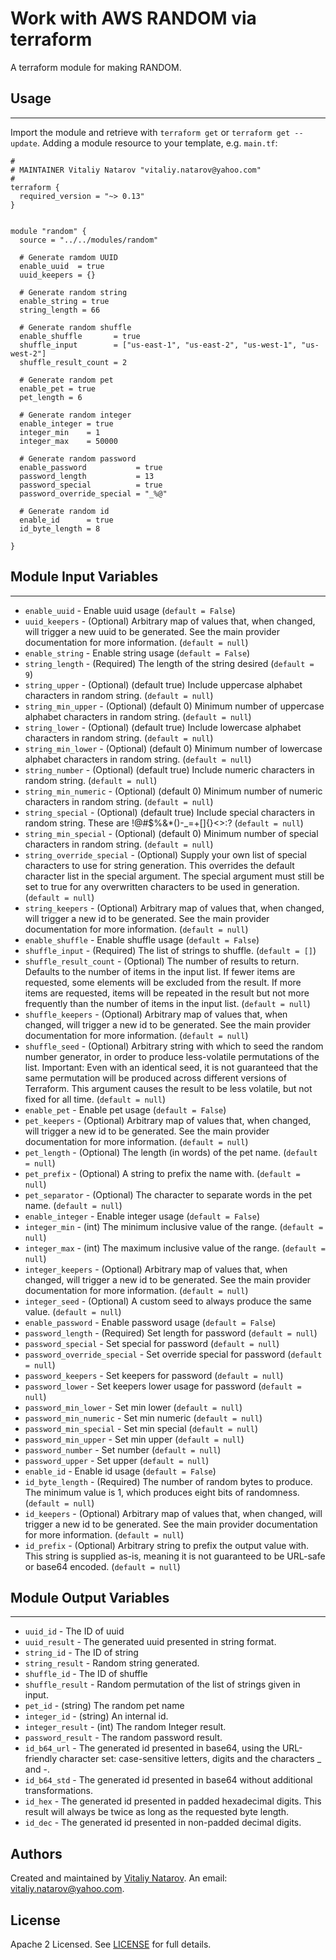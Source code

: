 # Work with AWS RANDOM via terraform

A terraform module for making RANDOM.


## Usage
----------------------
Import the module and retrieve with ```terraform get``` or ```terraform get --update```. Adding a module resource to your template, e.g. `main.tf`:

```
#
# MAINTAINER Vitaliy Natarov "vitaliy.natarov@yahoo.com"
#
terraform {
  required_version = "~> 0.13"
}


module "random" {
  source = "../../modules/random"

  # Generate ramdom UUID
  enable_uuid  = true
  uuid_keepers = {}

  # Generate random string
  enable_string = true
  string_length = 66

  # Generate random shuffle
  enable_shuffle       = true
  shuffle_input        = ["us-east-1", "us-east-2", "us-west-1", "us-west-2"]
  shuffle_result_count = 2

  # Generate random pet
  enable_pet = true
  pet_length = 6

  # Generate random integer
  enable_integer = true
  integer_min    = 1
  integer_max    = 50000

  # Generate random password
  enable_password           = true
  password_length           = 13
  password_special          = true
  password_override_special = "_%@"

  # Generate random id
  enable_id      = true
  id_byte_length = 8

}
```

## Module Input Variables
----------------------
- `enable_uuid` - Enable uuid usage (`default = False`)
- `uuid_keepers` - (Optional) Arbitrary map of values that, when changed, will trigger a new uuid to be generated. See the main provider documentation for more information. (`default = null`)
- `enable_string` - Enable string usage (`default = False`)
- `string_length` - (Required) The length of the string desired (`default = 9`)
- `string_upper` - (Optional) (default true) Include uppercase alphabet characters in random string. (`default = null`)
- `string_min_upper` - (Optional) (default 0) Minimum number of uppercase alphabet characters in random string. (`default = null`)
- `string_lower` - (Optional) (default true) Include lowercase alphabet characters in random string. (`default = null`)
- `string_min_lower` - (Optional) (default 0) Minimum number of lowercase alphabet characters in random string. (`default = null`)
- `string_number` - (Optional) (default true) Include numeric characters in random string. (`default = null`)
- `string_min_numeric` - (Optional) (default 0) Minimum number of numeric characters in random string. (`default = null`)
- `string_special` - (Optional) (default true) Include special characters in random string. These are !@#$%&*()-_=+[]{}<>:? (`default = null`)
- `string_min_special` - (Optional) (default 0) Minimum number of special characters in random string. (`default = null`)
- `string_override_special` - (Optional) Supply your own list of special characters to use for string generation. This overrides the default character list in the special argument. The special argument must still be set to true for any overwritten characters to be used in generation. (`default = null`)
- `string_keepers` - (Optional) Arbitrary map of values that, when changed, will trigger a new id to be generated. See the main provider documentation for more information. (`default = null`)
- `enable_shuffle` - Enable shuffle usage (`default = False`)
- `shuffle_input` - (Required) The list of strings to shuffle. (`default = []`)
- `shuffle_result_count` - (Optional) The number of results to return. Defaults to the number of items in the input list. If fewer items are requested, some elements will be excluded from the result. If more items are requested, items will be repeated in the result but not more frequently than the number of items in the input list. (`default = null`)
- `shuffle_keepers` - (Optional) Arbitrary map of values that, when changed, will trigger a new id to be generated. See the main provider documentation for more information. (`default = null`)
- `shuffle_seed` - (Optional) Arbitrary string with which to seed the random number generator, in order to produce less-volatile permutations of the list. Important: Even with an identical seed, it is not guaranteed that the same permutation will be produced across different versions of Terraform. This argument causes the result to be less volatile, but not fixed for all time. (`default = null`)
- `enable_pet` - Enable pet usage (`default = False`)
- `pet_keepers` - (Optional) Arbitrary map of values that, when changed, will trigger a new id to be generated. See the main provider documentation for more information. (`default = null`)
- `pet_length` - (Optional) The length (in words) of the pet name. (`default = null`)
- `pet_prefix` - (Optional) A string to prefix the name with. (`default = null`)
- `pet_separator` - (Optional) The character to separate words in the pet name. (`default = null`)
- `enable_integer` - Enable integer usage (`default = False`)
- `integer_min` - (int) The minimum inclusive value of the range. (`default = null`)
- `integer_max` - (int) The maximum inclusive value of the range. (`default = null`)
- `integer_keepers` - (Optional) Arbitrary map of values that, when changed, will trigger a new id to be generated. See the main provider documentation for more information. (`default = null`)
- `integer_seed` - (Optional) A custom seed to always produce the same value. (`default = null`)
- `enable_password` - Enable password usage (`default = False`)
- `password_length` - (Required) Set length for password (`default = null`)
- `password_special` - Set special for password (`default = null`)
- `password_override_special` - Set override special for password (`default = null`)
- `password_keepers` - Set keepers for password (`default = null`)
- `password_lower` - Set keepers lower usage for password (`default = null`)
- `password_min_lower` - Set min lower (`default = null`)
- `password_min_numeric` - Set min numeric (`default = null`)
- `password_min_special` - Set min special (`default = null`)
- `password_min_upper` - Set min upper (`default = null`)
- `password_number` - Set number (`default = null`)
- `password_upper` - Set upper (`default = null`)
- `enable_id` - Enable id usage (`default = False`)
- `id_byte_length` - (Required) The number of random bytes to produce. The minimum value is 1, which produces eight bits of randomness. (`default = null`)
- `id_keepers` - (Optional) Arbitrary map of values that, when changed, will trigger a new id to be generated. See the main provider documentation for more information. (`default = null`)
- `id_prefix` - (Optional) Arbitrary string to prefix the output value with. This string is supplied as-is, meaning it is not guaranteed to be URL-safe or base64 encoded. (`default = null`)

## Module Output Variables
----------------------
- `uuid_id` - The ID of uuid
- `uuid_result` - The generated uuid presented in string format.
- `string_id` - The ID of string
- `string_result` - Random string generated.
- `shuffle_id` - The ID of shuffle
- `shuffle_result` - Random permutation of the list of strings given in input.
- `pet_id` - (string) The random pet name
- `integer_id` - (string) An internal id.
- `integer_result` - (int) The random Integer result.
- `password_result` - The random password result.
- `id_b64_url` - The generated id presented in base64, using the URL-friendly character set: case-sensitive letters, digits and the characters _ and -.
- `id_b64_std` - The generated id presented in base64 without additional transformations.
- `id_hex` - The generated id presented in padded hexadecimal digits. This result will always be twice as long as the requested byte length.
- `id_dec` - The generated id presented in non-padded decimal digits.


## Authors

Created and maintained by [Vitaliy Natarov](https://github.com/SebastianUA). An email: [vitaliy.natarov@yahoo.com](vitaliy.natarov@yahoo.com).

## License

Apache 2 Licensed. See [LICENSE](https://github.com/SebastianUA/terraform/blob/master/LICENSE) for full details.

